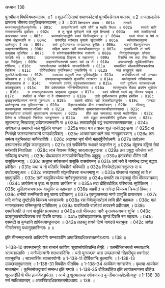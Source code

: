 अध्यायः 138

पुनर्भीमाय विषमिश्रभक्ष्यदानम् ॥ 1 ॥ शूलकीलितायां शमाणकोट्यां पुनर्भीमसेनस्य पातनम् ॥ 2 ॥ पाताललोकं प्राप्तस्य भीमस्य वासुकिदत्तरसपानम् ॥ 3 ॥
001	`वैशम्पायन उवाच ।
001a	ततस्ते मन्त्रयामासुर्दुर्योधनपुरोगमाः ।
001c	प्राणवान्विक्रमी चापि शौर्ये च महति स्थितः ॥
002a	स्पर्धते चापि सततमस्मानेव वृकोदरः ।
002c	तं तु सुप्तं पुरोद्याने जले शूले क्षिपामहे ॥
003a	ततो जलविहारार्थं कारयामास भारत ।
003c	प्रमाणकोट्यामुद्देशे स्थलं किञ्चिदुपेत्य ह ॥'
004a	भक्ष्यं भोज्यं च पेयं च चोष्यं लेह्यमथापि च ।
004c	उपपादितं नरैस्तत्र कुशलैः सूदकर्मणि ॥
005a	न्यवेदयंस्तत्पुरुषा धार्तराष्ट्राय वै तदा ।
005c	ततो दुर्योधनस्तत्र पाण्डवानाह दुर्मतिः ॥
006a	गङ्गां चैवानुयास्याम उद्यानवनशोभिताम् ।
006c	सहिता भ्रातरः सर्वे जलक्रीडामवाप्नुमः ॥
007a	एवमस्त्विति तं चापि प्रत्युवाच युधिष्ठिरः ।
007c	ते रथैर्नगराकारैर्देशजैश्च गजोत्तमैः ॥
008a	निर्ययुर्नगराच्छूराः कौरवाः पाण्डवैः सह ।
008c	उद्यानवनमासाद्य विसृज्य च महाजनम् ॥
009a	विशन्ति स्म तदा वीराः सिंहा इव गिरेर्गुहाम् ।
009c	उद्यानमभिपश्यन्तो भ्रातरः सर्व एव ते ॥
010a	उपस्थानगृहैः शुभ्रैर्वलभीभिश्च शोभितम् ।
010c	गवाक्षकैस्तथा जालैर्यन्त्रैः साञ्चारिकैरपि ॥
011a	सम्मार्जितं सौधकारैश्चित्रकारैश्च चित्रितम् ।
011c	दीर्घिकाभिश्च पूर्णाभिस्तथा पुष्करिणीषु च ॥
012a	जलं तच्छुशुभे च्छन्नं फुल्लैर्जलरुहैस्तथा ।
012c	उपच्छन्ना वसुमती तथा पुष्पैर्यथर्तुकैः ॥
013a	तत्रोपविष्टास्ते सर्वे पाण्डवाः कौरवाश्च ह ।
013c	उपच्छन्नान्बहून्कामांस्ते भुञ्जन्ति ततस्ततः ॥
014a	अथोद्यानवरे तस्मिंस्तथा क्रीडागताश्च ते ।
014c	परस्परस्य वक्त्रेषु ददुर्भक्ष्यांस्ततस्ततः ॥
015a	ततो दुर्योधनः पापस्तद्भक्ष्ये कालकूटकम् ।
015c	विषं प्रक्षेपयामास भीमसेनजिघांसया ॥
016a	स्वयमुत्थाय चैवाथ हृदयेन क्षुरोपमः ।
016c	स वाचाऽमृतकल्पश्च भ्रातृवच्च सुहृद्यथा ॥
017a	स्वयं प्रक्षिपते भक्ष्यं बहु भीमस्य पाकृत् ।
017c	प्रभक्षितं च भीमेन तं वै दोषमजानता ॥
018a	ततो दुर्योधनस्तत्र हृदयेन हसन्निव ।
018c	कृतकृत्यमीवात्मानं मन्यते पुरुषाधमः ॥
019a	ततस्ते सहिताः सर्वे जलक्रीडामकुर्वत ।
019c	पाण्डवा धार्तराष्ट्राश्च तदा मुदितमानसाः ॥
020a	विहारावसथेष्वेव वीरा वासमरोचयन् ।
020c	भीमस्तु बलवान्भुक्त्वा व्यायामाभ्यधिकं जले ॥
021a	वाहयित्वा कुमारांस्ताञ्जलक्रीडागतांस्तदा ।
021c	प्रमाणकोट्यां वासार्थी सुष्वापावाप्य तत्स्थलम् ॥
022a	शीतं वातं समासाद्य श्रान्तो मदविमोहितः ।
022c	विषेण च परीताङ्गो निश्चेष्टः पाण्डुनन्दनः ॥
023a	ततो बद्ध्वा लतापाशैर्भीमं दुर्योधनः स्वयम् ।
023c	`शूलान्यप्सु निखायाशु प्रादेशाभ्यन्तराणि च ॥
024a	लतापाशैर्दृढं बद्धं स्थलाज्जलमपातयत् ।
024c	सशेषत्वान्न सम्प्राप्तो जले शूलिनि पाण्डवः ॥
025a	पपात यत्र तत्रास्य शूलं नासीद्यदृच्छया ।'
025c	स निःसंज्ञो जलस्यान्तमवाग्वै पाण्डवोऽविशत् ।
025e	आक्रामन्नागभवने तदा नागकुमारकान् ॥
026a	ततः समेत्य बहुभिस्तदा नागैर्महाविषैः ।
026c	अदश्यत भृशं भीमो महादंष्ट्रैर्विषोल्बणैः ॥
027a	ततोऽस्य दश्यमानस्य तद्विषं कालकूटकम् ।
027c	हतं सर्पविषेणैव स्थावरं जङ्गमेन तु ॥
028a	दंष्ट्राश्च दंष्ट्रिणां तेषां मर्मस्वपि निपातिताः ।
028c	त्वचं नैवास्य बिभिदुः सारत्वात्पृथुवक्षसः ॥
029a	ततः प्रबुद्धः कौन्तेयः सर्वं सञ्छिद्य बन्धनम् ।
029c	पोथयामास तान्सर्पान्केचिद्भीताः प्रदुद्रुवुः ॥
030a	हतावशेषा भीमेन सर्वे वासुकिमभ्ययुः ।
030c	ऊचुश्च सर्पराजानं वासुकिं वासवोपमम् ॥
031a	अयं नरो वै नागरेन्द्र ह्यप्सु बद्ध्वा प्रवेशितः ।
031c	यथा च नो मतिर्व्रीर विषपीतो भविष्यति ॥
032a	निश्चेष्टोऽस्माननुप्राप्तः स च दष्टोऽन्वबुध्यत ।
032c	ससंज्ञश्चापि संवृत्तश्छित्त्वा बन्धनमाशु नः ॥
033a	पोथयन्तं महाबाहुं त्वं वै तं ज्ञातुमर्हसि ।
033c	ततो वासुकिरभ्येत्य नागैरनुगतस्तदा ॥
034a	पश्यति स्म महाबाहुं भीमं भीमपराक्रमम् ।
034c	आर्यकेण च दृष्टः स पृथाया आर्यकेण च ॥
035a	तदा दौहित्रदौहित्रः परिष्वक्तः सुपीडितम् ।
035c	सुप्रीतश्चाभवत्तस्य वासुकिः स महायशाः ॥
036a	अब्रवीत्तं च नागेन्द्रः किमस्य क्रियतां प्रियम् ।
036c	धनौघो रत्ननिचयो वसु चास्य प्रदीयताम् ॥
037a	एवमुक्तस्तदा नागो वासुकिं प्रत्यभाषत ।
037c	यदि नागेन्द्र तुष्टोऽसि किमस्य धनसञ्चयैः ॥
038a	रसं पिबेत्कुमारोऽयं त्वयि प्रीते महाबलः ।
038c	बलं नागसहस्रस्य यस्मिन्कुण्डे प्रतिष्ठितम् ॥
039a	यावत्पिबति बालोऽयं तावदस्मै प्रदीयताम् ।
039c	एवमस्त्विति तं नागं वासुकिः प्रत्यभाषत ॥
040a	ततो भीमस्तदा नागैः कृतस्वस्त्ययनः शुचिः ।
040c	प्राङ्मुखश्चोपविष्टश्च रसं पिबति पाण्डवः ॥
041a	एकोच्छ्वासात्ततः कुण्डं पिबति स्म महाबलः ।
041c	एवमष्टौ स कुण्डानि ह्यपिबत्पाण्डुनन्दनः ॥
042a	ततस्तु शयने दिव्ये नागदत्ते महाभुजः ।
042c	अशेत भीमसेनस्तु यथासुखमरिन्दमः ॥ ॥

इति श्रीमन्महाभारते आदिपर्वणि सम्भवपर्वणि अष्टत्रिंशदधिकशततमोऽध्यायः ॥ 138 ॥

1-138-10 उपस्थानगृहैः यत्र राजानं कार्यिणः शूराश्चोपतिष्ठन्ति तैर्गृहैः । वलभीभिरुभयतो नमत्पक्षाभिः स्तम्भशालाभिः । यन्त्रैर्जलयन्त्रैः शतधारादिभिः । यतो युगपच्छतं धारा उच्छलन्त्यो नीहारीभूय भवनोदरं व्याप्नुवन्ति । साञ्चारिकैः सञ्चारयोग्यैः ॥ 1-138-11 दीर्घिकाभिः कुल्याभिः ॥ 1-138-13 उपच्छन्नानुपागतान् ॥ 1-138-31 विषपीतः पीतविषः ॥ 1-138-34 आर्यकेण नागराजेन । पृथाया आयकेण मातामहेन । कुन्तिभोजद्वारायं सम्बन्ध इति गम्यते ॥ 1-138-35 दौहित्रदौहित्र इति त्वार्यकनागस्य दौहित्रः शूरस्तद्दौहित्रो भीम इत्यविरुद्धमेतत् । अन्ये तु शूरमातामह एवोपचारात् कुन्तीमातामहोऽपीत्याहुः ॥ 1-138-38 रसं साधितपारदम् ॥ अष्टत्रिंशदधिकशततमोऽध्यायः ॥ 138 ॥
